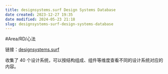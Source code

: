 ```yaml
---
title: designsystems.surf Design Systems Database
date created: 2023-12-27 19:35
date modified: 2024-05-23 21:18
slug: designsystems-surf-design-systems-database
---
```

#Area/RD/心法  

链接：[designsystems.surf](https://designsystems.surf/)  
  
收集了 40 个设计系统，可以按结构组成、组件等维度查看不同的设计系统对应的内容。